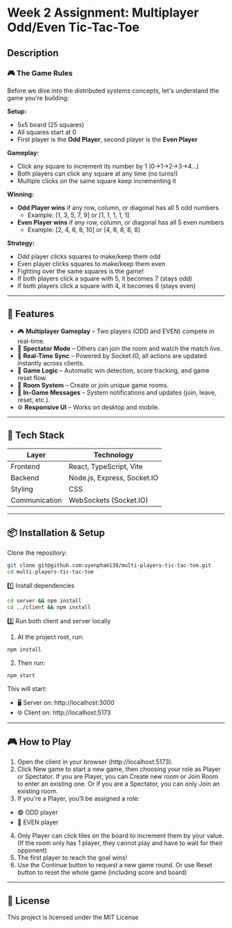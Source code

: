 # Week 2 Assignment: Multiplayer Odd/Even Tic-Tac-Toe
## Description
### 🎮 The Game Rules

Before we dive into the distributed systems concepts, let's understand the game you're building:

**Setup:**

- 5x5 board (25 squares)
- All squares start at 0
- First player is the **Odd Player**, second player is the **Even Player**

**Gameplay:**

- Click any square to increment its number by 1 (0→1→2→3→4...)
- Both players can click any square at any time (no turns!)
- Multiple clicks on the same square keep incrementing it

**Winning:**

- **Odd Player wins** if any row, column, or diagonal has all 5 odd numbers
    - Example: [1, 3, 5, 7, 9] or [1, 1, 1, 1, 1]
- **Even Player wins** if any row, column, or diagonal has all 5 even numbers
    - Example: [2, 4, 6, 8, 10] or [4, 6, 8, 8, 8]

**Strategy:**

- Odd player clicks squares to make/keep them odd
- Even player clicks squares to make/keep them even
- Fighting over the same squares is the game!
- If both players click a square with 5, it becomes 7 (stays odd)
- If both players click a square with 4, it becomes 6 (stays even)

---
## 🚀 Features

- 🎮 **Multiplayer Gameplay** – Two players (ODD and EVEN) compete in real-time.
- 👀 **Spectator Mode** – Others can join the room and watch the match live.
- 🧠 **Real-Time Sync** – Powered by Socket.IO, all actions are updated instantly across clients.
- 🏁 **Game Logic** – Automatic win detection, score tracking, and game reset flow.
- 🔄 **Room System** – Create or join unique game rooms.
- 💬 **In-Game Messages** – System notifications and updates (join, leave, reset, etc.).
- ⚙️ **Responsive UI** – Works on desktop and mobile.

---
## 🧰 Tech Stack

| Layer | Technology |
|-------|-------------|
| Frontend | React, TypeScript, Vite |
| Backend | Node.js, Express, Socket.IO |
| Styling | CSS |
| Communication | WebSockets (Socket.IO) |

--- 
## 📦 Installation & Setup

Clone the repository:

```bash
git clone git@github.com:uyenpham139/multi-players-tic-tac-toe.git
cd multi-players-tic-tac-toe
```
1️⃣ Install dependencies
```bash
cd server && npm install
cd ../client && npm install
```
2️⃣ Run both client and server locally
1. At the project root, run:
```bash
npm install
```
2. Then run:
```bash
npm start
```
This will start:
- 🖥️ Server on: http://localhost:3000
- 🌐 Client on: http://localhost:5173

---
## 🎮 How to Play

1. Open the client in your browser (http://localhost:5173).
2. Click New game to start a new game, then choosing your role as Player or Spectator. If you are Player, you can Create new room or Join Room to enter an existing one. Or if you are a Spectator, you can only Join an existing room.
3. If you're a Player, you’ll be assigned a role:
- 🟢 ODD player
- 🔵 EVEN player
4. Only Player can click tiles on the board to increment them by your value. (If the room only has 1 player, they cannot play and have to wait for their opponent)
5. The first player to reach the goal wins!
6. Use the Continue button to request a new game round. Or use Reset button to reset the whole game (including score and board)

---
## 📝 License

This project is licensed under the MIT License
